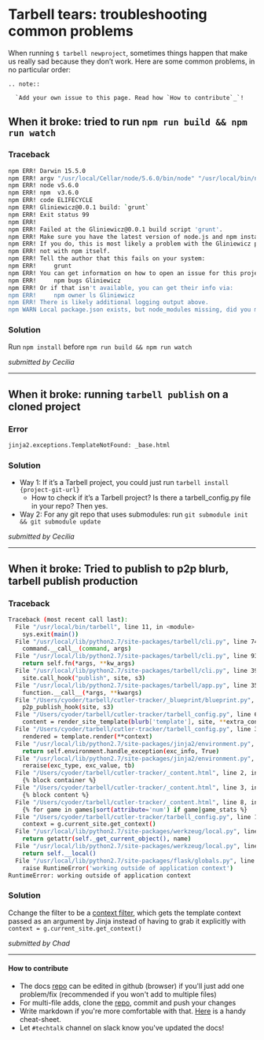 # Tarbell tears: troubleshooting common problems

When running `$ tarbell newproject`, sometimes things happen that make us really sad because they don’t work. Here are some common problems, in no particular order:

```eval_rst
.. note::

  `Add your own issue to this page. Read how `How to contribute`_`!
```

## When it broke: tried to run `npm run build && npm run watch`

### Traceback

```sh
npm ERR! Darwin 15.5.0
npm ERR! argv "/usr/local/Cellar/node/5.6.0/bin/node" "/usr/local/bin/npm" "run" "build"
npm ERR! node v5.6.0
npm ERR! npm  v3.6.0
npm ERR! code ELIFECYCLE
npm ERR! Gliniewicz@0.0.1 build: `grunt`
npm ERR! Exit status 99
npm ERR!
npm ERR! Failed at the Gliniewicz@0.0.1 build script 'grunt'.
npm ERR! Make sure you have the latest version of node.js and npm installed.
npm ERR! If you do, this is most likely a problem with the Gliniewicz package,
npm ERR! not with npm itself.
npm ERR! Tell the author that this fails on your system:
npm ERR!     grunt
npm ERR! You can get information on how to open an issue for this project with:
npm ERR!     npm bugs Gliniewicz
npm ERR! Or if that isn't available, you can get their info via:
npm ERR!     npm owner ls Gliniewicz
npm ERR! There is likely additional logging output above.
npm WARN Local package.json exists, but node_modules missing, did you mean to install?
```
### Solution

Run `npm install` before `npm run build && npm run watch`

_submitted by Cecilia_

----------

## When it broke: running `tarbell publish` on a cloned project

### Error 

```sh
jinja2.exceptions.TemplateNotFound: _base.html
``````

### Solution 

- Way 1: If it’s a Tarbell project, you could just run `tarbell install {project-git-url}`
    * How to check if it’s a Tarbell project? Is there a tarbell_config.py file in your repo? Then yes.
- Way 2: For any git repo that uses submodules: run `git submodule init && git submodule update`

_submitted by Cecilia_

----------

## When it broke: Tried to publish to p2p blurb, tarbell publish production

### Traceback

```sh
Traceback (most recent call last):
  File "/usr/local/bin/tarbell", line 11, in <module>
    sys.exit(main())
  File "/usr/local/lib/python2.7/site-packages/tarbell/cli.py", line 74, in main
    command.__call__(command, args)
  File "/usr/local/lib/python2.7/site-packages/tarbell/cli.py", line 931, in __call__
    return self.fn(*args, **kw_args)
  File "/usr/local/lib/python2.7/site-packages/tarbell/cli.py", line 390, in tarbell_publish
    site.call_hook("publish", site, s3)
  File "/usr/local/lib/python2.7/site-packages/tarbell/app.py", line 359, in call_hook
    function.__call__(*args, **kwargs)
  File "/Users/cyoder/tarbell/cutler-tracker/_blueprint/blueprint.py", line 159, in p2p_publish
    p2p_publish_hook(site, s3)
  File "/Users/cyoder/tarbell/cutler-tracker/tarbell_config.py", line 68, in p2p_publish_blurb
    content = render_site_template(blurb['template'], site, **extra_context)
  File "/Users/cyoder/tarbell/cutler-tracker/tarbell_config.py", line 39, in render_site_template
    rendered = template.render(**context)
  File "/usr/local/lib/python2.7/site-packages/jinja2/environment.py", line 969, in render
    return self.environment.handle_exception(exc_info, True)
  File "/usr/local/lib/python2.7/site-packages/jinja2/environment.py", line 742, in handle_exception
    reraise(exc_type, exc_value, tb)
  File "/Users/cyoder/tarbell/cutler-tracker/_content.html", line 2, in top-level template code
    {% block container %}
  File "/Users/cyoder/tarbell/cutler-tracker/_content.html", line 3, in block "container"
    {% block content %}
  File "/Users/cyoder/tarbell/cutler-tracker/_content.html", line 8, in block "content"
    {% for game in games|sort(attribute='num') if game|game_stats %}
  File "/Users/cyoder/tarbell/cutler-tracker/tarbell_config.py", line 102, in game_stats
    context = g.current_site.get_context()
  File "/usr/local/lib/python2.7/site-packages/werkzeug/local.py", line 343, in __getattr__
    return getattr(self._get_current_object(), name)
  File "/usr/local/lib/python2.7/site-packages/werkzeug/local.py", line 302, in _get_current_object
    return self.__local()
  File "/usr/local/lib/python2.7/site-packages/flask/globals.py", line 27, in _lookup_app_object
    raise RuntimeError('working outside of application context')
RuntimeError: working outside of application context
```

### Solution

Cchange the filter to be a [context filter](http://flask.pocoo.org/docs/0.11/api/#flask.Blueprint.app_context_processor), which gets the template context passed as an argument by Jinja instead of having to grab it explicitly  with `context = g.current_site.get_context()`

_submitted by Chad_

----------

#### How to contribute
* The docs [repo](github.com/newsapps/docs) can be edited in github (browser) if you'll just add one problem/fix (recommended if you won't add to multiple files)
* For multi-file adds, clone the [repo](github.com/newsapps/docs), commit and push your changes
* Write markdown if you're more comfortable with that. [Here](https://github.com/adam-p/markdown-here/wiki/Markdown-Cheatsheet) is a handy cheat-sheet.
* Let `#techtalk` channel on slack know you've updated the docs!
